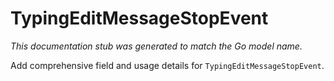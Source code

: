 # TypingEditMessageStopEvent

_This documentation stub was generated to match the Go model name._

Add comprehensive field and usage details for `TypingEditMessageStopEvent`.
